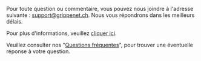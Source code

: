 
Pour toute question ou commentaire, vous pouvez nous joindre à l'adresse suivante : [support@grippenet.ch](mailto:support@grippenet.ch). Nous vous répondrons dans les meilleurs délais.

Pour plus d'informations, veuillez [cliquer ici](about).

Veuillez consulter nos "[Questions fréquentes](faq)", pour trouver une éventuelle réponse à votre question.
